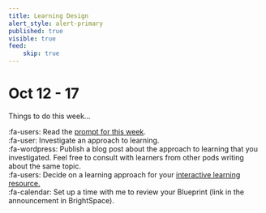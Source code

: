 ```yaml
---
title: Learning Design
alert_style: alert-primary
published: true
visible: true
feed:
    skip: true
---
```


# Oct 12 - 17
Things to do this week...

:fa-users: Read the [prompt for this week](https://edtechuvic.ca/edci335/prompt-ldii/).  
:fa-user: Investigate an approach to learning.  
:fa-wordpress: Publish a blog post about the approach to learning that you investigated. Feel free to consult with learners from other pods writing about the same topic.   
:fa-users: Decide on a learning approach for your [interactive learning resource.](https://edtechuvic.ca/edci335/interactive-learning-resource/)  
:fa-calendar: Set up a time with me to review your Blueprint (link in the announcement in BrightSpace).   
